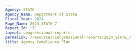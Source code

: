 ```yaml
---
Agency: STATE
Agency_Name: Department of State
Fiscal_Year: 2024
Page_Name: 2024_STATE_7
Report_Id: '7'
layout: congressional-reports
permalink: /resources/congressional-reports/2024_STATE_7
title: Agency Compliance Plan
---
```

